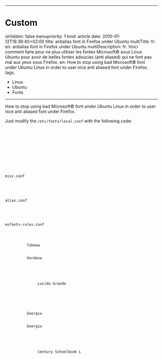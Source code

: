 -----

# Custom 
isHidden:       false
menupriority:   1
kind:           article
date:           2010-01-12T16:36:40+02:00
title: antialias font in Firefox under Ubuntu
multiTitle: 
    fr: 
    en: antialias font in Firefox under Ubuntu
multiDescription:
    fr: Voici comment faire pour ne plus utiliser les fontes Microsoft© sous Linux Ubuntu pour avoir de belles fontes adoucies (anti aliased) qui ne font pas mal aux yeux sous Firefox.
    en: How to stop using bad Microsoft© font under Ubuntu Linux in order to user nice anti aliased font under Firefox.
tags:
  - Linux
  - Ubuntu
  - Fonts

-----



How to stop using bad Microsoft© font under Ubuntu Linux in order to user nice anti aliased font under Firefox.


Just modify the <code>/etc/fonts/local.conf</code> with the following code: 


<div>
<code class="xml">

<?xml version="1.0"?>
<!DOCTYPE fontconfig SYSTEM "fonts.dtd">
<fontconfig>

<!-- Miscellaneous settings -->

<include ignore_missing="yes">misc.conf</include>

<!-- Define alias -->

<include ignore_missing="yes">alias.conf</include>

<!-- Rules for Microsoft fonts -->

<include ignore_missing="yes">msfonts-rules.conf</include>

  <match target="pattern" name="family" >
      <test name="family" qual="any" >
          <string>Tahoma</string>
      </test>
      <edit mode="assign" name="family" >
          <string>Verdana</string>
      </edit>
  </match>
  <selectfont>
      <acceptfont>
          <pattern>
              <patelt name="family"> <string>Lucida Grande</string> </patelt>
          </pattern>
      </acceptfont>
  </selectfont>

  <match target="pattern" name="family" >
      <test name="family" qual="any" >
          <string>Georgia</string>
      </test>
      <edit mode="assign" name="family" >
          <string>Georgia</string>
      </edit>
  </match>
  <selectfont>
      <acceptfont>
          <pattern>
              <patelt name="family"> <string>Century Schoolbook L</string> </patelt>
          </pattern>
      </acceptfont>
  </selectfont>

</fontconfig>
</code>
</div>

